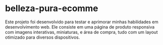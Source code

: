 # belleza-pura-ecomme
Este projeto foi desenvolvido para testar e aprimorar minhas habilidades em desenvolvimento web. Ele consiste em uma página de produto responsiva com imagens interativas, miniaturas, e área de compra, tudo com um layout otimizado para diversos dispositivos.
